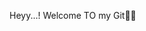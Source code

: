 Heyy...! Welcome TO my Git🙋‍♂️

<!---
Dhirajbhavsar9900/Dhirajbhavsar9900 is a ✨ special ✨ repository because its `README.md` (this file) appears on your GitHub profile.
You can click the Preview link to take a look at your changes.
--->
